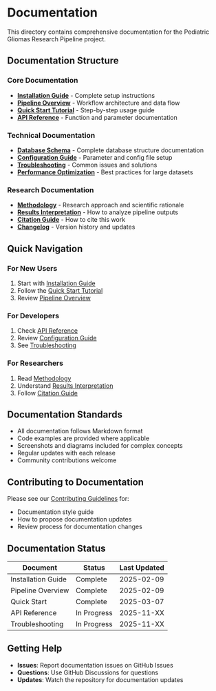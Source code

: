 # Documentation

This directory contains comprehensive documentation for the Pediatric Gliomas Research Pipeline project.

## Documentation Structure

### Core Documentation
- **[Installation Guide](installation.md)** - Complete setup instructions
- **[Pipeline Overview](pipeline_overview.md)** - Workflow architecture and data flow
- **[Quick Start Tutorial](quick_start.md)** - Step-by-step usage guide
- **[API Reference](api_reference.md)** - Function and parameter documentation

### Technical Documentation
- **[Database Schema](database_schema.md)** - Complete database structure documentation
- **[Configuration Guide](configuration.md)** - Parameter and config file setup
- **[Troubleshooting](troubleshooting.md)** - Common issues and solutions
- **[Performance Optimization](performance.md)** - Best practices for large datasets

### Research Documentation
- **[Methodology](methodology.md)** - Research approach and scientific rationale
- **[Results Interpretation](results_interpretation.md)** - How to analyze pipeline outputs
- **[Citation Guide](citation.md)** - How to cite this work
- **[Changelog](changelog.md)** - Version history and updates

## Quick Navigation

### For New Users
1. Start with [Installation Guide](installation.md)
2. Follow the [Quick Start Tutorial](quick_start.md)
3. Review [Pipeline Overview](pipeline_overview.md)

### For Developers
1. Check [API Reference](api_reference.md)
2. Review [Configuration Guide](configuration.md)
3. See [Troubleshooting](troubleshooting.md)

### For Researchers
1. Read [Methodology](methodology.md)
2. Understand [Results Interpretation](results_interpretation.md)
3. Follow [Citation Guide](citation.md)

## Documentation Standards

- All documentation follows Markdown format
- Code examples are provided where applicable
- Screenshots and diagrams included for complex concepts
- Regular updates with each release
- Community contributions welcome

## Contributing to Documentation

Please see our [Contributing Guidelines](../CONTRIBUTING.md) for:
- Documentation style guide
- How to propose documentation updates
- Review process for documentation changes

## Documentation Status

| Document | Status | Last Updated |
|----------|--------|--------------|
| Installation Guide |  Complete | 2025-02-09 |
| Pipeline Overview |  Complete | 2025-02-09 |
| Quick Start |  Complete | 2025-03-07 |
| API Reference |  In Progress | 2025-11-XX |
| Troubleshooting |  In Progress | 2025-11-XX |

## Getting Help

- **Issues**: Report documentation issues on GitHub Issues
- **Questions**: Use GitHub Discussions for questions
- **Updates**: Watch the repository for documentation updates
